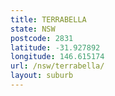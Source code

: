 ```yaml
---
title: TERRABELLA
state: NSW
postcode: 2831
latitude: -31.927892
longitude: 146.615174
url: /nsw/terrabella/
layout: suburb
---
```

